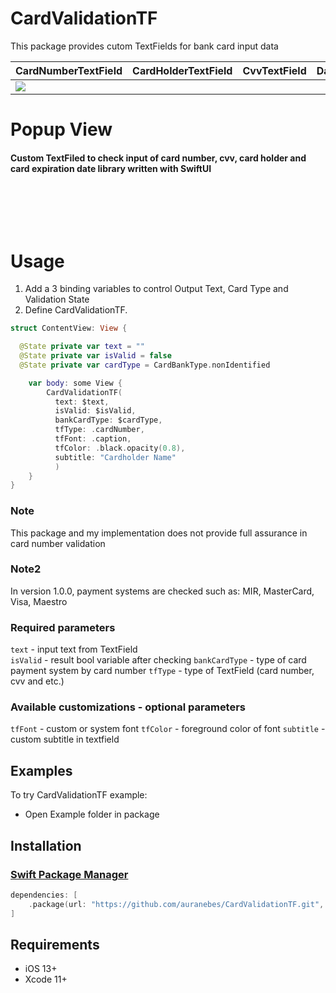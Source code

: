 # CardValidationTF

This package provides cutom TextFields for bank card input data

<table>
    <thead>
        <tr>
            <th>CardNumberTextField</th>
            <th>CardHolderTextField</th>
            <th>CvvTextField</th>
            <th>DateExpirationTextField</th>
        </tr>
    </thead>
    <tbody>
        <tr>
            <td>
                <img src="[https://drive.google.com/file/d/1uRkytEO3_9R5SmTBbXZqBcJubLZDlXj6/view?usp=share_link](https://drive.google.com/file/d/1uRkytEO3_9R5SmTBbXZqBcJubLZDlXj6/view?usp=sharing)" />
            </td>
        </tr>
    </tbody>
</table>

<p><h1 align="left">Popup View</h1></p>

<p><h4>Custom TextFiled to check input of card number, cvv, card holder and card expiration date library written with SwiftUI</h4></p>

</br>


</br></br>

# Usage
1. Add a 3 binding variables to control Output Text, Card Type and Validation State
2. Define CardValidationTF. 
```swift
struct ContentView: View {

  @State private var text = ""
  @State private var isValid = false
  @State private var cardType = CardBankType.nonIdentified

    var body: some View {
        CardValidationTF(
          text: $text,
          isValid: $isValid,
          bankCardType: $cardType,
          tfType: .cardNumber,
          tfFont: .caption,
          tfColor: .black.opacity(0.8),
          subtitle: "Cardholder Name"
          )
    }
}
```
### Note
This package and my implementation does not provide full assurance in card number validation

### Note2
In version 1.0.0, payment systems are checked such as: MIR, MasterCard, Visa, Maestro

### Required parameters 
`text` - input text from TextField     
`isValid` - result bool variable after checking
`bankCardType` - type of card payment system by card number
`tfType` - type of TextField (card number, cvv and etc.)

### Available customizations - optional parameters   

`tfFont` - custom or system font
`tfColor` - foreground color of font
`subtitle` - custom subtitle in textfield

## Examples

To try CardValidationTF example:
- Open Example folder in package

## Installation

### [Swift Package Manager](https://swift.org/package-manager/)

```swift
dependencies: [
    .package(url: "https://github.com/auranebes/CardValidationTF.git", from: "1.0.0")
]
```

## Requirements

* iOS 13+
* Xcode 11+ 
